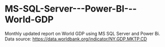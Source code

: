 # MS-SQL-Server---Power-BI---World-GDP

Monthly updated report on World GDP using MS SQL Server and Power Bi. Data source: https://data.worldbank.org/indicator/NY.GDP.MKTP.CD
